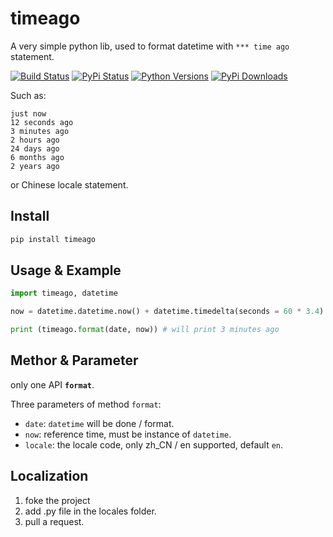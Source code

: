 # timeago

A very simple python lib, used to format datetime with `*** time ago` statement.

[![Build Status](https://travis-ci.org/hustcc/timeago.svg?branch=master)](https://travis-ci.org/hustcc/timeago) [![PyPi Status](https://img.shields.io/pypi/v/timeago.svg)](https://pypi.python.org/pypi/timeago) [![Python Versions](https://img.shields.io/pypi/pyversions/timeago.svg)](https://pypi.python.org/pypi/timeago) [![PyPi Downloads](https://img.shields.io/pypi/dm/timeago.svg)](https://pypi.python.org/pypi/timeago)

Such as: 

```
just now
12 seconds ago
3 minutes ago
2 hours ago
24 days ago
6 months ago
2 years ago
```

or Chinese locale statement.

## Install

```sh
pip install timeago
```


## Usage & Example

```py
import timeago, datetime

now = datetime.datetime.now() + datetime.timedelta(seconds = 60 * 3.4)

print (timeago.format(date, now)) # will print 3 minutes ago
```


## Methor & Parameter

only one API **`format`**.

Three parameters of method `format`:

 - `date`: `datetime` will be done / format.
 - `now`: reference time, must be instance of `datetime`.
 - `locale`: the locale code, only zh_CN / en supported, default `en`.



## Localization

1. foke the project
2. add <locale>.py file in the locales folder.
3. pull a request.